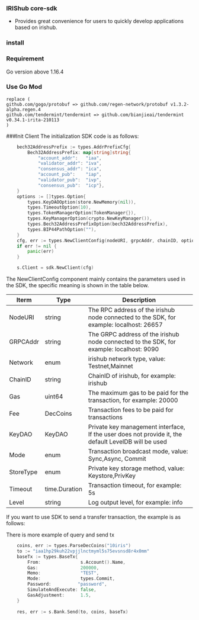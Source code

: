 
### IRIShub core-sdk
- Provides great convenience for users to quickly develop applications based on irishub.

### install
### Requirement
Go version above 1.16.4

### Use Go Mod

```
replace (
github.com/gogo/protobuf => github.com/regen-network/protobuf v1.3.2-alpha.regen.4
github.com/tendermint/tendermint => github.com/bianjieai/tendermint v0.34.1-irita-210113
)
```

###Init Client
The initialization SDK code is as follows:

```go
    bech32AddressPrefix := types.AddrPrefixCfg{
		Bech32AddressPrefix: map[string]string{
            "account_addr":   "iaa",
            "validator_addr": "iva",
            "consensus_addr": "ica",
            "account_pub":    "iap",
            "validator_pub":  "ivp",
            "consensus_pub":  "icp"},
	}
	options := []types.Option{
		types.KeyDAOOption(store.NewMemory(nil)),
		types.TimeoutOption(10),
		types.TokenManagerOption(TokenManager{}),
		types.KeyManagerOption(crypto.NewKeyManager()),
		types.Bech32AddressPrefixOption(bech32AddressPrefix),
		types.BIP44PathOption(""),
	}
	cfg, err := types.NewClientConfig(nodeURI, grpcAddr, chainID, options...)
	if err != nil {
		panic(err)
	}

	s.Client = sdk.NewClient(cfg)
```
The NewClientConfig component mainly contains the parameters used in the SDK, the specific meaning is shown in the table below.

|Iterm	|Type|	Description|
|  ----          | ----   | ----  |
NodeURI	|string|	The RPC address of the irishub node connected to the SDK, for example: localhost: 26657
GRPCAddr|string	|The GRPC address of the irishub node connected to the SDK, for example: localhost: 9090
Network	|enum|	irishub network type, value: Testnet,Mainnet
ChainID	|string|	ChainID of irishub, for example: irishub
Gas     |uint64|	The maximum gas to be paid for the transaction, for example: 20000
Fee 	|DecCoins|	Transaction fees to be paid for transactions
KeyDAO	|KeyDAO|	Private key management interface, If the user does not provide it, the default LevelDB will be used
Mode	|enum|	Transaction broadcast mode, value: Sync,Async, Commit
StoreType|enum|	Private key storage method, value: Keystore,PrivKey
Timeout	|time.Duration|	Transaction timeout, for example: 5s
Level	|string|	Log output level, for example: info


If you want to use SDK to send a transfer transaction, the example is as follows:

There is more example of query and send tx

```go
    coins, err := types.ParseDecCoins("10iris")
    to := "iaa1hp29kuh22vpjjlnctmyml5s75evsnsd8r4x0mm"
    baseTx := types.BaseTx{
        From:               s.Account().Name,
        Gas:                200000,
        Memo:               "TEST",
        Mode:               types.Commit,
        Password:          "password",
        SimulateAndExecute: false,
        GasAdjustment:      1.5,
    }
    
    res, err := s.Bank.Send(to, coins, baseTx)
```
